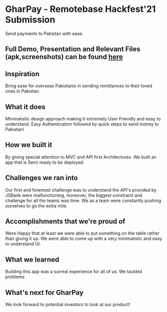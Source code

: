 # GharPay - Remotebase Hackfest'21 Submission

Send payments to Pakistan with ease.
## Full Demo, Presentation and Relevant Files (apk,screenshots) can be found [here](https://drive.google.com/drive/folders/1yn54CsHUAQ_K9cf9mlJZARXECx0z-guv?usp=sharing)


## Inspiration
Bring ease for overseas Pakistanis in sending remittances to their loved ones in Pakistan. 

## What it does
Minimalistic design approach making it extremely User Friendly and easy to understand. Easy Authentication followed by quick steps to send money to Pakistan!

## How we built it
By giving special attention to MVC and API first Architectures. We built an app that is Semi ready to be deployed.


## Challenges we ran into
Our first and foremost challenge was to understand the API's provided by JSBank were malfunctioning, moreover, the biggest constraint and challenge for all the teams was time. We as a team were constantly pushing ourselves to go the extra mile.

## Accomplishments that we're proud of
Were Happy that at least we were able to put something on the table rather than giving it up. We were able to come up with a very minimalistic and easy to understand UI.

## What we learned
Building this app was a surreal experience for all of us. We tackled problems
## What's next for GharPay
We look forward to potential investors to look at our product!
